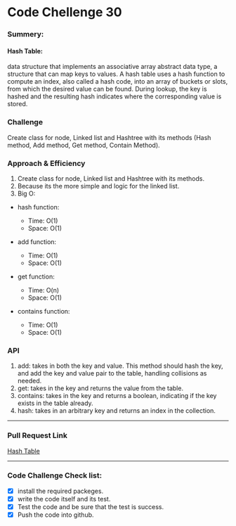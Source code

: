 # Code Chellenge 30

### Summery:

#### Hash Table:

data structure that implements an associative array abstract data type, a structure that can map keys to values. A hash table uses a hash function to compute an index, also called a hash code, into an array of buckets or slots, from which the desired value can be found. During lookup, the key is hashed and the resulting hash indicates where the corresponding value is stored.

### Challenge 

Create class for node, Linked list and Hashtree with its methods (Hash method, Add method, Get method, Contain Method).


### Approach & Efficiency
1. Create class for node, Linked list and Hashtree with its methods.
2. Because its the more simple and logic for the linked list.
3. Big O: 

* hash function: 

   - Time: O(1)
   - Space: O(1)

* add function: 

   - Time: O(1)
   - Space: O(1)


* get function: 

   - Time: O(n)
   - Space: O(1)


* contains function: 

   - Time: O(1)
   - Space: O(1)


### API

1. add: takes in both the key and value. This method should hash the key, and add the key and value pair to the table, handling collisions as needed.
2. get: takes in the key and returns the value from the table.
3. contains: takes in the key and returns a boolean, indicating if the key exists in the table already.
4. hash: takes in an arbitrary key and returns an index in the collection.


***********************************************************************************************
### Pull Request Link

[Hash Table](https://github.com/HaneenKh88/data-structures-and-algorithms/pull/42)


***********************************************************************************************


### Code Challenge Check list:


- [x] install the required packeges.
- [x] write the code itself and its test.
- [x] Test the code and be sure that the test is success.
- [x] Push the code into github.
